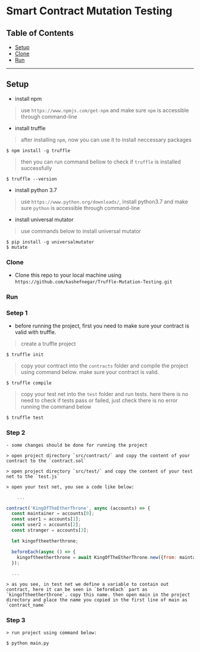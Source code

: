 # Smart Contract Mutation Testing 


## Table of Contents

- [Setup](#setup)
- [Clone](#clone)
- [Run](#run)

---

## Setup

- install npm

> use `https://www.npmjs.com/get-npm` and make sure `npm` is accessible through command-line

- install truffle

> after installing `npm`, now you can use it to install neccessary packages

```shell
$ npm install -g truffle
```
> then you can run command bellow to check if `truffle` is installed successfully

```shell
$ truffle --version
```

- install python 3.7

> use `https://www.python.org/downloads/`, install python3.7 and make sure `python` is accessible through command-line

- install universal mutator

> use commands below to install universal mutator

```shell
$ pip install -g universalmutator
$ mutate
```

### Clone

- Clone this repo to your local machine using `https://github.com/kashefnegar/Truffle-Mutation-Testing.git`

### Run

### Setep 1
- before running the project, first you need to make sure your contract is valid with truffle.

> create a truffle project

```shell
$ truffle init
```

> copy your contract into the `contracts` folder and compile the project using command below. make sure your contract is valid.

```shell
$ truffle compile
```

> copy your test net into the `test` folder and run tests. here there is no need to check if tests pass or failed, just check there is no error running the command below

```shell
$ truffle test
```
### Step 2
	- some changes should be done for running the project

	> open project directory `src/contract/` and copy the content of your contract to the `contract.sol`

	> open project directory `src/test/` and copy the content of your test net to the `test.js`

	> open your test net, you see a code like below:

```javascript
	...

contract('KingOfTheEtherThrone', async (accounts) => {
  const maintainer = accounts[0];
  const user1 = accounts[1];
  const user2 = accounts[2];
  const stranger = accounts[3];

  let kingoftheetherthrone;

  beforeEach(async () => {
    kingoftheetherthrone = await KingOfTheEtherThrone.new({from: maintainer});
  });

  ...
```

	> as you see, in test net we define a variable to contain out contract, here it can be seen in `beforeEach` part as `kingoftheetherthrone`. copy this name. then open main in the project directory and place the name you copied in the first line of main as `contract_name`

### Step 3
	> run project using command below:

```shell
$ python main.py
```
